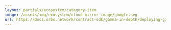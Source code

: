 ```yaml
---
layout: partials/ecosystem/category-item
image: /assets/img/ecosystem/cloud-mirror-image/google.svg
url: https://docs.orbs.network/contract-sdk/gamma-in-depth/deploying-gamma-in-the-cloud/google-cloud-platform
---
```

